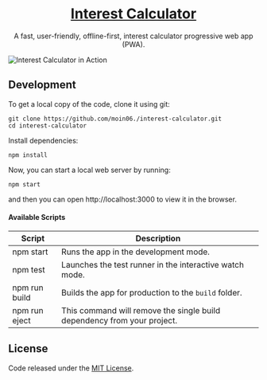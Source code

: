 <h1 align="center">
  <a href="https://Moin06.dev.github.io/interest-calculator/">
    Interest Calculator
  </a>
</h1>

<p align="center">
  A fast, user-friendly, offline-first, interest calculator progressive web app (PWA).
</p>

![Interest Calculator in Action](https://user-images.githubusercontent.com/48409548/95246294-b3525500-082d-11eb-8507-650d617a226f.png)

## Development

To get a local copy of the code, clone it using git:

```
git clone https://github.com/moin06./interest-calculator.git
cd interest-calculator
```

Install dependencies:

```
npm install
```

Now, you can start a local web server by running:

```
npm start
```

and then you can open http://localhost:3000 to view it in the browser.

#### Available Scripts

| Script        | Description                                                             |
| ------------- | ----------------------------------------------------------------------- |
| npm start     | Runs the app in the development mode.                                   |
| npm test      | Launches the test runner in the interactive watch mode.                 |
| npm run build | Builds the app for production to the `build` folder.                    |
| npm run eject | This command will remove the single build dependency from your project. |

## License

Code released under the [MIT License](https://github.com/moin06.dev/interest-calculator/blob/master/LICENSE).
